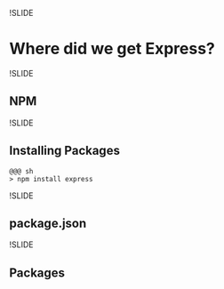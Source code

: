 !SLIDE
# Where did we get Express?

!SLIDE
## NPM

!SLIDE
## Installing Packages

    @@@ sh
    > npm install express 

!SLIDE
## package.json

!SLIDE
## Packages
